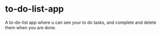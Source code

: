 # to-do-list-app
A to-do-list app where u can see your to do tasks, and complete and delete them when you are done. 
